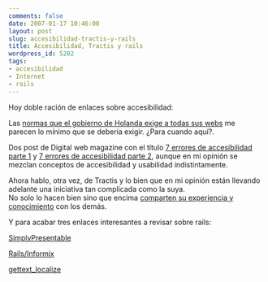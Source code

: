 ```yaml
---
comments: false
date: 2007-01-17 10:46:00
layout: post
slug: accesibilidad-tractis-y-rails
title: Accesibilidad, Tractis y rails
wordpress_id: 5202
tags:
- accesibilidad
- Internet
- rails
---
```


Hoy doble ración de enlaces sobre accesibilidad:  

Las [normas que el gobierno de Holanda exige a todas sus webs](http://ajaxian.com/archives/dutch-government-websites-be-accessible-or-break-the-law) me parecen lo mínimo que se debería exigir.  ¿Para cuando aquí?.




Dos post de Digital web magazine con el título [7 errores de accesibilidad parte 1](http://www.digital-web.com/articles/seven_accessibility_mistakes_part_1/) y [7 errores de accesibilidad parte 2](http://www.digital-web.com/articles/seven_accessibility_mistakes_part_2/), aunque en mi opinión se mezclan conceptos de accesibilidad y usabilidad indistintamente.




Ahora hablo, otra vez, de Tractis y lo bien que en mi opinión están llevando adelante una iniciativa tan complicada como la suya.  
No solo lo hacen bien sino que encima [comparten su experiencia y conocimiento](http://blog.negonation.com/es/shu-ha-ri/) con los demás.




Y para acabar tres enlaces interesantes a revisar sobre rails:  

[SimplyPresentable](http://www.agilewebdevelopment.com/plugins/simplypresentable)  

[Rails/Informix](http://www.agilewebdevelopment.com/plugins/rails_informix)  

[gettext_localize](http://www.agilewebdevelopment.com/plugins/gettext_localize)
